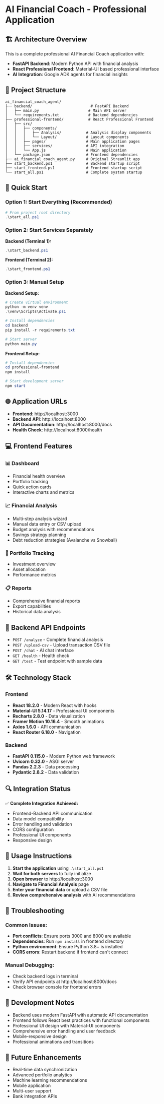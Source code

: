 # AI Financial Coach - Professional Application

## 🏗️ Architecture Overview

This is a complete professional AI Financial Coach application with:
- **FastAPI Backend**: Modern Python API with financial analysis
- **React Professional Frontend**: Material-UI based professional interface  
- **AI Integration**: Google ADK agents for financial insights

## 📁 Project Structure

```
ai_financial_coach_agent/
├── backend/                          # FastAPI Backend
│   ├── main.py                      # Main API server
│   └── requirements.txt             # Backend dependencies
├── professional-frontend/           # React Professional Frontend
│   ├── src/
│   │   ├── components/
│   │   │   ├── Analysis/           # Analysis display components
│   │   │   └── Layout/             # Layout components
│   │   ├── pages/                  # Main application pages
│   │   ├── services/               # API integration
│   │   └── App.js                  # Main application
│   └── package.json                # Frontend dependencies
├── ai_financial_coach_agent.py     # Original Streamlit app
├── start_backend.ps1               # Backend startup script
├── start_frontend.ps1              # Frontend startup script
└── start_all.ps1                   # Complete system startup
```

## 🚀 Quick Start

### Option 1: Start Everything (Recommended)
```powershell
# From project root directory
.\start_all.ps1
```

### Option 2: Start Services Separately

**Backend (Terminal 1):**
```powershell
.\start_backend.ps1
```

**Frontend (Terminal 2):**
```powershell  
.\start_frontend.ps1
```

### Option 3: Manual Setup

**Backend Setup:**
```powershell
# Create virtual environment
python -m venv venv
.\venv\Scripts\Activate.ps1

# Install dependencies
cd backend
pip install -r requirements.txt

# Start server
python main.py
```

**Frontend Setup:**
```powershell
# Install dependencies
cd professional-frontend
npm install

# Start development server
npm start
```

## 🌐 Application URLs

- **Frontend**: http://localhost:3000
- **Backend API**: http://localhost:8000
- **API Documentation**: http://localhost:8000/docs
- **Health Check**: http://localhost:8000/health

## 💻 Frontend Features

### 📊 Dashboard
- Financial health overview
- Portfolio tracking
- Quick action cards
- Interactive charts and metrics

### 📈 Financial Analysis
- Multi-step analysis wizard
- Manual data entry or CSV upload
- Budget analysis with recommendations
- Savings strategy planning
- Debt reduction strategies (Avalanche vs Snowball)

### 💼 Portfolio Tracking
- Investment overview
- Asset allocation
- Performance metrics

### 📋 Reports
- Comprehensive financial reports
- Export capabilities
- Historical data analysis

## 🔧 Backend API Endpoints

- `POST /analyze` - Complete financial analysis
- `POST /upload-csv` - Upload transaction CSV file
- `POST /chat` - AI chat interface
- `GET /health` - Health check
- `GET /test` - Test endpoint with sample data

## 🛠️ Technology Stack

### Frontend
- **React 18.2.0** - Modern React with hooks
- **Material-UI 5.14.17** - Professional UI components
- **Recharts 2.8.0** - Data visualization
- **Framer Motion 10.16.4** - Smooth animations
- **Axios 1.6.0** - API communication
- **React Router 6.18.0** - Navigation

### Backend
- **FastAPI 0.115.0** - Modern Python web framework
- **Uvicorn 0.32.0** - ASGI server
- **Pandas 2.2.3** - Data processing
- **Pydantic 2.8.2** - Data validation

## 🔍 Integration Status

✅ **Complete Integration Achieved:**
- Frontend-Backend API communication
- Data model compatibility
- Error handling and validation
- CORS configuration
- Professional UI components
- Responsive design

## 🎯 Usage Instructions

1. **Start the application** using `.\start_all.ps1`
2. **Wait for both servers** to fully initialize
3. **Open browser** to http://localhost:3000
4. **Navigate to Financial Analysis** page
5. **Enter your financial data** or upload a CSV file
6. **Review comprehensive analysis** with AI recommendations

## 🚨 Troubleshooting

### Common Issues:
- **Port conflicts**: Ensure ports 3000 and 8000 are available
- **Dependencies**: Run `npm install` in frontend directory
- **Python environment**: Ensure Python 3.8+ is installed
- **CORS errors**: Restart backend if frontend can't connect

### Manual Debugging:
- Check backend logs in terminal
- Verify API endpoints at http://localhost:8000/docs
- Check browser console for frontend errors

## 📝 Development Notes

- Backend uses modern FastAPI with automatic API documentation
- Frontend follows React best practices with functional components
- Professional UI design with Material-UI components
- Comprehensive error handling and user feedback
- Mobile-responsive design
- Professional animations and transitions

## 🔮 Future Enhancements

- Real-time data synchronization
- Advanced portfolio analytics
- Machine learning recommendations
- Mobile application
- Multi-user support
- Bank integration APIs
